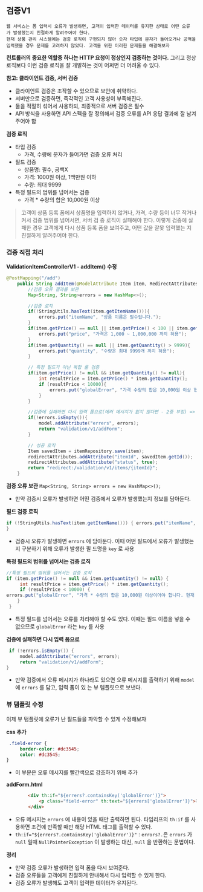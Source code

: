 ## 검증V1
```
웹 서비스는 폼 입력시 오류가 발생하면, 고객이 입력한 데이터를 유지한 상태로 어떤 오류 가 발생했는지 친절하게 알려주어야 한다.
현재 상품 관리 시스템에는 검증 로직이 구현되지 않아 숫자 타입에 문자가 들어오거나 공백을 입력했을 경우 문제를 고려하지 않았다. 고객을 위한 이러한 문제들을 해결해보자
``` 

**컨트롤러의 중요한 역할중 하나는 HTTP 요청이 정상인지 검증하는 것이다.**
그리고 정상 로직보다 이런 검증 로직을 잘 개발하는 것이 어쩌면 더 어려울 수 있다.

**참고: 클라이언트 검증, 서버 검증**
- 클라이언트 검증은 조작할 수 있으므로 보안에 취약하다.
- 서버만으로 검증하면, 즉각적인 고객 사용성이 부족해진다.
- 둘을 적절히 섞어서 사용하되, 최종적으로 서버 검증은 필수
- API 방식을 사용하면 API 스펙을 잘 정의해서 검증 오류를 API 응답 결과에 잘 남겨주어야 함

**검증 로직**
- 타입 검증
	- 가격, 수량에 문자가 들어가면 검증 오류 처리 
- 필드 검증
	- 상품명: 필수, 공백X
	- 가격: 1000원 이상, 1백만원 이하 
	- 수량: 최대 9999
- 특정 필드의 범위를 넘어서는 검증
	- 가격 * 수량의 합은 10,000원 이상


>고객이 상품 등록 폼에서 상품명을 입력하지 않거나, 가격, 수량 등이 너무 작거나 커서 검증 범위를 넘어서면, 서버 검 증 로직이 실패해야 한다. 이렇게 검증에 실패한 경우 고객에게 다시 상품 등록 폼을 보여주고, 어떤 값을 잘못 입력했는 지 친절하게 알려주어야 한다.

### 검증 직접 처리 
**ValidationItemControllerV1 - addItem() 수정**
```java
@PostMapping("/add")
    public String addItem(@ModelAttribute Item item, RedirectAttributes redirectAttributes, Model model) {
        //검증 오류 결과를 보관
        Map<String, String>errors = new HashMap<>();

        //검증 로직
        if(!StringUtils.hasText(item.getItemName())){
            errors.put("itemName", "상품 이름은 필수입니다.");
        }
        if(item.getPrice() == null || item.getPrice() < 100 || item.getPrice() > 1000000){
            errors.put("price", "가격은 1,000 ~ 1,000,000 까지 허용");
        }
        if(item.getQuantity() == null || item.getQuantity() > 9999){
            errors.put("quantity", "수량은 최대 9999개 까지 허용");
        }

        // 특정 필드가 아닌 복합 룰 검증
        if(item.getPrice() != null && item.getQuantity() != null){
            int resultPrice = item.getPrice() * item.getQuantity();
            if (resultPrice < 10000){
                errors.put("globalError", "가격 수량의 합은 10,000원 이상 현재 값 resultPrice = "+ resultPrice);
            }
        }

        //검증에 실패하면 다시 입력 폼으로(에러 메시지가 없지 않다면 - 2중 부정) => 에러가 있다면 => 검증 실패
        if(!errors.isEmpty()){
            model.addAttribute("errers", errors);
            return "validation/v1/addForm";
        }

        // 성공 로직
        Item savedItem = itemRepository.save(item);
        redirectAttributes.addAttribute("itemId", savedItem.getId());
        redirectAttributes.addAttribute("status", true);
        return "redirect:/validation/v1/items/{itemId}";
    }
```

**검증 오류 보관**
`Map<String, String> errors = new HashMap<>();`
- 만약 검증시 오류가 발생하면 어떤 검증에서 오류가 발생했는지 정보를 담아둔다.

**필드 검증 로직**
```java
if (!StringUtils.hasText(item.getItemName())) { errors.put("itemName", "상품 이름은 필수입니다.");
}
```
- 검증시 오류가 발생하면 `errors` 에 담아둔다. 이때 어떤 필드에서 오류가 발생했는지 구분하기 위해 오류가 발생한 필
드명을 `key` 로 사용

**특정 필드의 범위를 넘어서는 검증 로직** 
```java
//특정 필드의 범위를 넘어서는 검증 로직
if (item.getPrice() != null && item.getQuantity() != null) {
     int resultPrice = item.getPrice() * item.getQuantity();
     if (resultPrice < 10000) {
errors.put("globalError", "가격 * 수량의 합은 10,000원 이상이어야 합니다. 현재 값 = " + resultPrice);
	}
 }
```
- 특정 필드를 넘어서는 오류를 처리해야 할 수도 있다. 이때는 필드 이름을 넣을 수 없으므로 `globalError` 라는 `key` 를 사용

**검증에 실패하면 다시 입력 폼으로** 
```java
 if (!errors.isEmpty()) {
     model.addAttribute("errors", errors);
     return "validation/v1/addForm";
}
```
- 만약 검증에서 오류 메시지가 하나라도 있으면 오류 메시지를 출력하기 위해 `model` 에 `errors` 를 담고, 입력 폼이 있 는 뷰 템플릿으로 보낸다.

### 뷰 탬플릿 수정
이제 뷰 탬플릿에 오류가 난 필드들을 파악할 수 있게 수정해보자

**css 추가** 
```css
 .field-error {
     border-color: #dc3545;
     color: #dc3545;
}
```
- 이 부분은 오류 메시지를 빨간색으로 강조하기 위해 추가

**addForm.html**
```html
        <div th:if="${errers?.containsKey('globalError')}">
            <p class="field-error" th:text="${errers['globalError']}">전체 오류 메시지</p>
        </div>
```
- 오류 메시지는 `errors` 에 내용이 있을 때만 출력하면 된다. 타임리프의 `th:if` 를 사용하면 조건에 만족할 때만 해당 HTML 태그를 출력할 수 있다.
- `th:if="${errers?.containsKey('globalError')}"` : `errors?.`은 `errors` 가 `null` 일때 `NullPointerException` 이 발생하는 대신, `null` 을 반환하는 문법이다.

**정리**
- 만약 검증 오류가 발생하면 입력 폼을 다시 보여준다.
- 검증 오류들을 고객에게 친절하게 안내해서 다시 입력할 수 있게 한다. 
- 검증 오류가 발생해도 고객이 입력한 데이터가 유지된다.



 